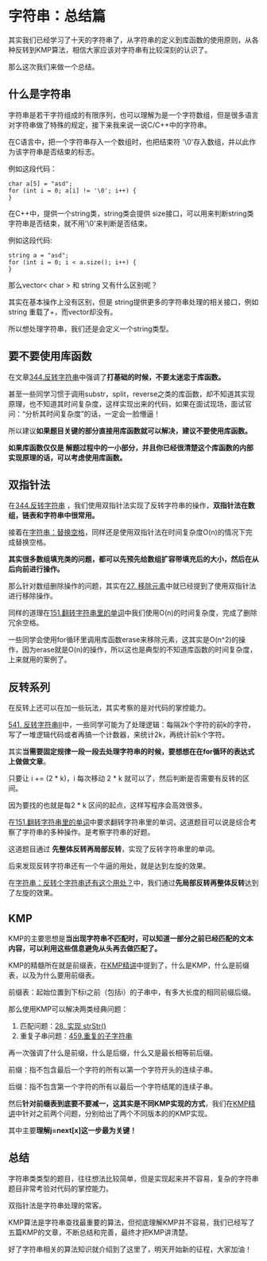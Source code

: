 


# 字符串：总结篇

其实我们已经学习了十天的字符串了，从字符串的定义到库函数的使用原则，从各种反转到KMP算法，相信大家应该对字符串有比较深刻的认识了。 

那么这次我们来做一个总结。

## 什么是字符串

字符串是若干字符组成的有限序列，也可以理解为是一个字符数组，但是很多语言对字符串做了特殊的规定，接下来我来说一说C/C++中的字符串。

在C语言中，把一个字符串存入一个数组时，也把结束符 '\0'存入数组，并以此作为该字符串是否结束的标志。

例如这段代码：

```
char a[5] = "asd";
for (int i = 0; a[i] != '\0'; i++) {
}
```

在C++中，提供一个string类，string类会提供 size接口，可以用来判断string类字符串是否结束，就不用'\0'来判断是否结束。

例如这段代码:

```
string a = "asd";
for (int i = 0; i < a.size(); i++) {
}
```

那么vector< char > 和 string 又有什么区别呢？ 

其实在基本操作上没有区别，但是 string提供更多的字符串处理的相关接口，例如string 重载了+，而vector却没有。

所以想处理字符串，我们还是会定义一个string类型。


## 要不要使用库函数 

在文章[344.反转字符串](https://programmercarl.com/0344.反转字符串.html)中强调了**打基础的时候，不要太迷恋于库函数。**

甚至一些同学习惯于调用substr，split，reverse之类的库函数，却不知道其实现原理，也不知道其时间复杂度，这样实现出来的代码，如果在面试现场，面试官问：“分析其时间复杂度”的话，一定会一脸懵逼！

所以建议**如果题目关键的部分直接用库函数就可以解决，建议不要使用库函数。**

**如果库函数仅仅是 解题过程中的一小部分，并且你已经很清楚这个库函数的内部实现原理的话，可以考虑使用库函数。**

## 双指针法


在[344.反转字符串](https://programmercarl.com/0344.反转字符串.html) ，我们使用双指针法实现了反转字符串的操作，**双指针法在数组，链表和字符串中很常用。**

接着在[字符串：替换空格](https://programmercarl.com/剑指Offer05.替换空格.html)，同样还是使用双指针法在时间复杂度O(n)的情况下完成替换空格。

**其实很多数组填充类的问题，都可以先预先给数组扩容带填充后的大小，然后在从后向前进行操作。**

那么针对数组删除操作的问题，其实在[27. 移除元素](https://programmercarl.com/0027.移除元素.html)中就已经提到了使用双指针法进行移除操作。

同样的道理在[151.翻转字符串里的单词](https://programmercarl.com/0151.翻转字符串里的单词.html)中我们使用O(n)的时间复杂度，完成了删除冗余空格。

一些同学会使用for循环里调用库函数erase来移除元素，这其实是O(n^2)的操作，因为erase就是O(n)的操作，所以这也是典型的不知道库函数的时间复杂度，上来就用的案例了。

## 反转系列

在反转上还可以在加一些玩法，其实考察的是对代码的掌控能力。

[541. 反转字符串II](https://programmercarl.com/0541.反转字符串II.html)中，一些同学可能为了处理逻辑：每隔2k个字符的前k的字符，写了一堆逻辑代码或者再搞一个计数器，来统计2k，再统计前k个字符。 

其实**当需要固定规律一段一段去处理字符串的时候，要想想在在for循环的表达式上做做文章**。

只要让 i += (2 * k)，i 每次移动 2 * k 就可以了，然后判断是否需要有反转的区间。

因为要找的也就是每2 * k 区间的起点，这样写程序会高效很多。

在[151.翻转字符串里的单词](https://programmercarl.com/0151.翻转字符串里的单词.html)中要求翻转字符串里的单词，这道题目可以说是综合考察了字符串的多种操作。是考察字符串的好题。

这道题目通过 **先整体反转再局部反转**，实现了反转字符串里的单词。

后来发现反转字符串还有一个牛逼的用处，就是达到左旋的效果。

在[字符串：反转个字符串还有这个用处？](https://programmercarl.com/剑指Offer58-II.左旋转字符串.html)中，我们通过**先局部反转再整体反转**达到了左旋的效果。

## KMP 

KMP的主要思想是**当出现字符串不匹配时，可以知道一部分之前已经匹配的文本内容，可以利用这些信息避免从头再去做匹配了。**

KMP的精髓所在就是前缀表，在[KMP精讲](https://programmercarl.com/0028.实现strStr.html)中提到了，什么是KMP，什么是前缀表，以及为什么要用前缀表。

前缀表：起始位置到下标i之前（包括i）的子串中，有多大长度的相同前缀后缀。

那么使用KMP可以解决两类经典问题：

1. 匹配问题：[28. 实现 strStr()](https://programmercarl.com/0028.实现strStr.html)
2. 重复子串问题：[459.重复的子字符串](https://programmercarl.com/0459.重复的子字符串.html)

再一次强调了什么是前缀，什么是后缀，什么又是最长相等前后缀。

前缀：指不包含最后一个字符的所有以第一个字符开头的连续子串。

后缀：指不包含第一个字符的所有以最后一个字符结尾的连续子串。

然后**针对前缀表到底要不要减一，这其实是不同KMP实现的方式**，我们在[KMP精讲](https://programmercarl.com/0028.实现strStr.html)中针对之前两个问题，分别给出了两个不同版本的的KMP实现。

其中主要**理解j=next[x]这一步最为关键！**

## 总结 

字符串类类型的题目，往往想法比较简单，但是实现起来并不容易，复杂的字符串题目非常考验对代码的掌控能力。

双指针法是字符串处理的常客。

KMP算法是字符串查找最重要的算法，但彻底理解KMP并不容易，我们已经写了五篇KMP的文章，不断总结和完善，最终才把KMP讲清楚。

好了字符串相关的算法知识就介绍到了这里了，明天开始新的征程，大家加油！






